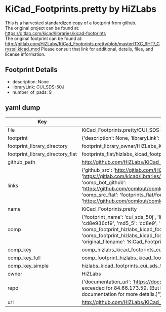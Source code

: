 # KiCad_Footprints.pretty by HiZLabs  
This is a harvested standardized copy of a footprint from github.  
The original project can be found at:  
https://gitlab.com/kicad/libraries/kicad-footprints  
The original footprint can be found at:
http://gitlab.com/HiZLabs/KiCad_Footprints.pretty/blob/master/TXC_9HT7_Crystal.kicad_mod
Please consult that link for additional, details, files, and license information.  
## Footprint Details
* description: None  
* libraryLink: CUI_SDS-50J  
* number_of_pads: 9  
## yaml dump  
| Key | Value |  
| --- | --- |  
| file | KiCad_Footprints.pretty/CUI_SDS-50J.kicad_mod |  
| footprint | {'description': None, 'libraryLink': 'CUI_SDS-50J', 'number_of_pads': 9} |  
| footprint_library_directory | footprint_library_owner/HiZLabs_KiCad_Footprints.pretty |  
| footprint_library_directory_flat | footprints_flat/hizlabs_kicad_footprints_cui_sds_50j/working |  
| github_path | http://github.com/HiZLabs/KiCad_Footprints.pretty/blob/master/CUI_SDS-50J.kicad_mod |  
| links | {'github_src': 'http://gitlab.com/HiZLabs/KiCad_Footprints.pretty/blob/master/TXC_9HT7_Crystal.kicad_mod', 'github_src_repo': 'https://gitlab.com/kicad/libraries/kicad-footprints', 'oomp_bot': 'footprints/hizlabs_kicad_footprints_cui_sds_50j/working', 'oomp_bot_github': 'https://github.com/oomlout/oomlout_oomp_footprint_bot/tree/main/footprints/hizlabs_kicad_footprints_cui_sds_50j/working', 'oomp_src_flat': 'footprints_flat/footprints_flat/hizlabs_kicad_footprints_cui_sds_50j/working', 'oomp_src_flat_github': 'https://github.com/oomlout/oomlout_oomp_footprint_src/tree/main/footprints_flat/hizlabs_kicad_footprints_cui_sds_50j/working'} |  
| name | KiCad_Footprints.pretty |  
| oomp | {'footprint_name': 'cui_sds_50j', 'library_name': 'kicad_footprints', 'md5': 'cd8e936cf98896149981bbaacdba98cf', 'md5_10': 'cd8e936cf9', 'md5_5': 'cd8e9', 'md5_6': 'cd8e93', 'oomp_key': 'oomp_hizlabs_kicad_footprints_cui_sds_50j', 'oomp_key_extra': 'oomp_footprint_hizlabs_kicad_footprints_cui_sds_50j', 'oomp_key_full': 'oomp_footprint_hizlabs_kicad_footprints_cui_sds_50j_cd8e93', 'oomp_key_simple': 'hizlabs_kicad_footprints_cui_sds_50j', 'original_filename': 'KiCad_Footprints.pretty/CUI_SDS-50J.kicad_mod', 'owner_name': 'hizlabs'} |  
| oomp_key | oomp_hizlabs_kicad_footprints_cui_sds_50j |  
| oomp_key_full | oomp_footprint_hizlabs_kicad_footprints_cui_sds_50j |  
| oomp_key_simple | hizlabs_kicad_footprints_cui_sds_50j |  
| owner | HiZLabs |  
| repo | {'documentation_url': 'https://docs.github.com/rest/overview/resources-in-the-rest-api#rate-limiting', 'message': "API rate limit exceeded for 84.66.173.59. (But here's the good news: Authenticated requests get a higher rate limit. Check out the documentation for more details.)"} |  
| url | http://github.com/HiZLabs/KiCad_Footprints.pretty |  

